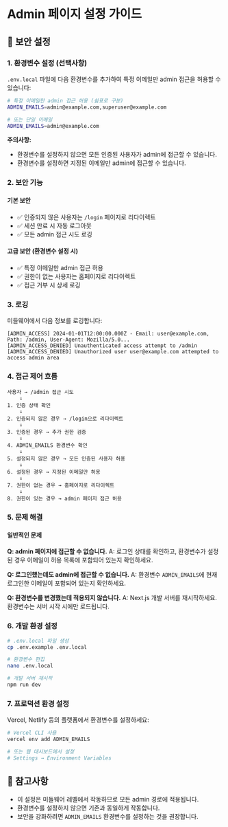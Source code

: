 # Admin 페이지 설정 가이드

## 🔐 보안 설정

### 1. 환경변수 설정 (선택사항)

`.env.local` 파일에 다음 환경변수를 추가하여 특정 이메일만 admin 접근을 허용할 수 있습니다:

```bash
# 특정 이메일만 admin 접근 허용 (쉼표로 구분)
ADMIN_EMAILS=admin@example.com,superuser@example.com

# 또는 단일 이메일
ADMIN_EMAILS=admin@example.com
```

**주의사항:**

- 환경변수를 설정하지 않으면 모든 인증된 사용자가 admin에 접근할 수 있습니다.
- 환경변수를 설정하면 지정된 이메일만 admin에 접근할 수 있습니다.

### 2. 보안 기능

#### 기본 보안

- ✅ 인증되지 않은 사용자는 `/login` 페이지로 리다이렉트
- ✅ 세션 만료 시 자동 로그아웃
- ✅ 모든 admin 접근 시도 로깅

#### 고급 보안 (환경변수 설정 시)

- ✅ 특정 이메일만 admin 접근 허용
- ✅ 권한이 없는 사용자는 홈페이지로 리다이렉트
- ✅ 접근 거부 시 상세 로깅

### 3. 로깅

미들웨어에서 다음 정보를 로깅합니다:

```
[ADMIN_ACCESS] 2024-01-01T12:00:00.000Z - Email: user@example.com, Path: /admin, User-Agent: Mozilla/5.0...
[ADMIN_ACCESS_DENIED] Unauthenticated access attempt to /admin
[ADMIN_ACCESS_DENIED] Unauthorized user user@example.com attempted to access admin area
```

### 4. 접근 제어 흐름

```
사용자 → /admin 접근 시도
    ↓
1. 인증 상태 확인
    ↓
2. 인증되지 않은 경우 → /login으로 리다이렉트
    ↓
3. 인증된 경우 → 추가 권한 검증
    ↓
4. ADMIN_EMAILS 환경변수 확인
    ↓
5. 설정되지 않은 경우 → 모든 인증된 사용자 허용
    ↓
6. 설정된 경우 → 지정된 이메일만 허용
    ↓
7. 권한이 없는 경우 → 홈페이지로 리다이렉트
    ↓
8. 권한이 있는 경우 → admin 페이지 접근 허용
```

### 5. 문제 해결

#### 일반적인 문제

**Q: admin 페이지에 접근할 수 없습니다.**
A: 로그인 상태를 확인하고, 환경변수가 설정된 경우 이메일이 허용 목록에 포함되어 있는지 확인하세요.

**Q: 로그인했는데도 admin에 접근할 수 없습니다.**
A: 환경변수 `ADMIN_EMAILS`에 현재 로그인한 이메일이 포함되어 있는지 확인하세요.

**Q: 환경변수를 변경했는데 적용되지 않습니다.**
A: Next.js 개발 서버를 재시작하세요. 환경변수는 서버 시작 시에만 로드됩니다.

### 6. 개발 환경 설정

```bash
# .env.local 파일 생성
cp .env.example .env.local

# 환경변수 편집
nano .env.local

# 개발 서버 재시작
npm run dev
```

### 7. 프로덕션 환경 설정

Vercel, Netlify 등의 플랫폼에서 환경변수를 설정하세요:

```bash
# Vercel CLI 사용
vercel env add ADMIN_EMAILS

# 또는 웹 대시보드에서 설정
# Settings → Environment Variables
```

## 📝 참고사항

- 이 설정은 미들웨어 레벨에서 작동하므로 모든 admin 경로에 적용됩니다.
- 환경변수를 설정하지 않으면 기존과 동일하게 작동합니다.
- 보안을 강화하려면 `ADMIN_EMAILS` 환경변수를 설정하는 것을 권장합니다.
